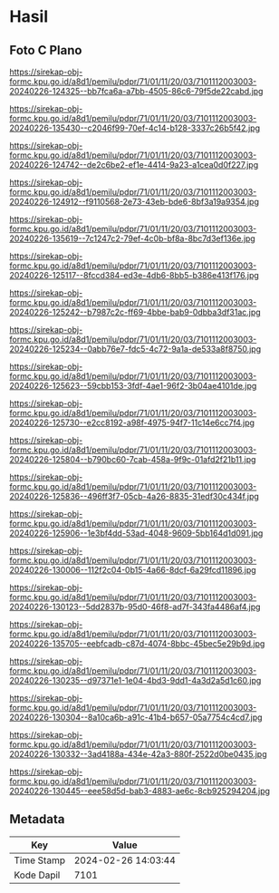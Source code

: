 # Hasil

## Foto C Plano

https://sirekap-obj-formc.kpu.go.id/a8d1/pemilu/pdpr/71/01/11/20/03/7101112003003-20240226-124325--bb7fca6a-a7bb-4505-86c6-79f5de22cabd.jpg

https://sirekap-obj-formc.kpu.go.id/a8d1/pemilu/pdpr/71/01/11/20/03/7101112003003-20240226-135430--c2046f99-70ef-4c14-b128-3337c26b5f42.jpg

https://sirekap-obj-formc.kpu.go.id/a8d1/pemilu/pdpr/71/01/11/20/03/7101112003003-20240226-124742--de2c6be2-ef1e-4414-9a23-a1cea0d0f227.jpg

https://sirekap-obj-formc.kpu.go.id/a8d1/pemilu/pdpr/71/01/11/20/03/7101112003003-20240226-124912--f9110568-2e73-43eb-bde6-8bf3a19a9354.jpg

https://sirekap-obj-formc.kpu.go.id/a8d1/pemilu/pdpr/71/01/11/20/03/7101112003003-20240226-135619--7c1247c2-79ef-4c0b-bf8a-8bc7d3ef136e.jpg

https://sirekap-obj-formc.kpu.go.id/a8d1/pemilu/pdpr/71/01/11/20/03/7101112003003-20240226-125117--8fccd384-ed3e-4db6-8bb5-b386e413f176.jpg

https://sirekap-obj-formc.kpu.go.id/a8d1/pemilu/pdpr/71/01/11/20/03/7101112003003-20240226-125242--b7987c2c-ff69-4bbe-bab9-0dbba3df31ac.jpg

https://sirekap-obj-formc.kpu.go.id/a8d1/pemilu/pdpr/71/01/11/20/03/7101112003003-20240226-125234--0abb76e7-fdc5-4c72-9a1a-de533a8f8750.jpg

https://sirekap-obj-formc.kpu.go.id/a8d1/pemilu/pdpr/71/01/11/20/03/7101112003003-20240226-125623--59cbb153-3fdf-4ae1-96f2-3b04ae4101de.jpg

https://sirekap-obj-formc.kpu.go.id/a8d1/pemilu/pdpr/71/01/11/20/03/7101112003003-20240226-125730--e2cc8192-a98f-4975-94f7-11c14e6cc7f4.jpg

https://sirekap-obj-formc.kpu.go.id/a8d1/pemilu/pdpr/71/01/11/20/03/7101112003003-20240226-125804--b790bc60-7cab-458a-9f9c-01afd2f21b11.jpg

https://sirekap-obj-formc.kpu.go.id/a8d1/pemilu/pdpr/71/01/11/20/03/7101112003003-20240226-125836--496ff3f7-05cb-4a26-8835-31edf30c434f.jpg

https://sirekap-obj-formc.kpu.go.id/a8d1/pemilu/pdpr/71/01/11/20/03/7101112003003-20240226-125906--1e3bf4dd-53ad-4048-9609-5bb164d1d091.jpg

https://sirekap-obj-formc.kpu.go.id/a8d1/pemilu/pdpr/71/01/11/20/03/7101112003003-20240226-130006--112f2c04-0b15-4a66-8dcf-6a29fcd11896.jpg

https://sirekap-obj-formc.kpu.go.id/a8d1/pemilu/pdpr/71/01/11/20/03/7101112003003-20240226-130123--5dd2837b-95d0-46f8-ad7f-343fa4486af4.jpg

https://sirekap-obj-formc.kpu.go.id/a8d1/pemilu/pdpr/71/01/11/20/03/7101112003003-20240226-135705--eebfcadb-c87d-4074-8bbc-45bec5e29b9d.jpg

https://sirekap-obj-formc.kpu.go.id/a8d1/pemilu/pdpr/71/01/11/20/03/7101112003003-20240226-130235--d97371e1-1e04-4bd3-9dd1-4a3d2a5d1c60.jpg

https://sirekap-obj-formc.kpu.go.id/a8d1/pemilu/pdpr/71/01/11/20/03/7101112003003-20240226-130304--8a10ca6b-a91c-41b4-b657-05a7754c4cd7.jpg

https://sirekap-obj-formc.kpu.go.id/a8d1/pemilu/pdpr/71/01/11/20/03/7101112003003-20240226-130332--3ad4188a-434e-42a3-880f-2522d0be0435.jpg

https://sirekap-obj-formc.kpu.go.id/a8d1/pemilu/pdpr/71/01/11/20/03/7101112003003-20240226-130445--eee58d5d-bab3-4883-ae6c-8cb925294204.jpg


## Metadata

| Key        | Value               |
| ---------- | ------------------- |
| Time Stamp | 2024-02-26 14:03:44 |
| Kode Dapil | 7101                |




